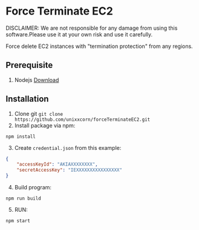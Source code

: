 # Force Terminate EC2
DISCLAIMER: We are not responsible for any damage from using this software.Please use it at your own risk and use it carefully.

Force delete EC2 instances with "termination protection" from any regions.

## Prerequisite
1. Nodejs [Download](https://nodejs.org/en/)

## Installation
1. Clone git `git clone https://github.com/unixxcorn/forceTerminateEC2.git`
2. Install package via npm:
```console
npm install
```
3. Create `credential.json` from this example:
```json
{
    "accessKeyId": "AKIAXXXXXXXX",
    "secretAccessKey": "IEXXXXXXXXXXXXXXXX"
}
```
4. Build program:
```console
npm run build
```
5. RUN:
```console
npm start
```

